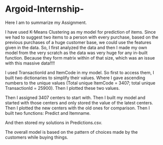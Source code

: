 # Argoid-Internship-
Here I am to summarize my Assignment.

I have used K-Means Clustering as my model for prediction of items.
Since we had to suggest two items to a person with every purchase, based on the previous purchases of a huge customer base, we could use the features given in the data.
So, I first analyzed the data and then I made my own model from the very scratch as the data was very huge for any in-built function. Because they form matrix within of that size, which was an issue with this massive data!!!!

I used TransactionId and ItemCode in my model. So first to access them, I built two dictionaries to simplify their values. Where I gave ascending numbers to the unique values (Total unique ItemCode = 3407; total unique TransactionId = 25900).
Then I plotted these two values.

Then I assigned 3407 centers to start with. Then I built my model and started with those centers and only stored the value of the latest centers. 
Then I plotted the new centers with the old ones for comparison.
Then I built two functions: Predict and Itemname.


And then stored my solutions in Predictions.csv.


The overall model is based on the pattern of choices made by the customers while buying things.
